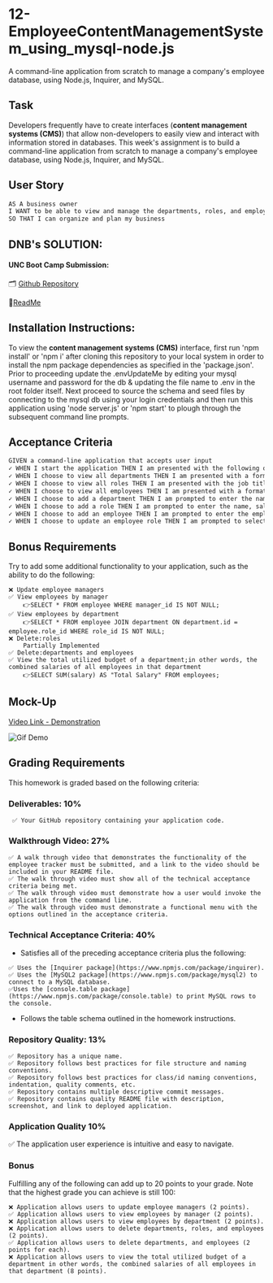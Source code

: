# 12-EmployeeContentManagementSystem_using_mysql-node.js
A command-line application from scratch to manage a company's employee database, using Node.js, Inquirer, and MySQL.

## Task

Developers frequently have to create interfaces (**content management systems (CMS)**) that allow non-developers to easily view and interact with information stored in databases. This week's assignment is to build a command-line application from scratch to manage a company's employee database, using Node.js, Inquirer, and MySQL.

## User Story

```md
AS A business owner
I WANT to be able to view and manage the departments, roles, and employees in my company
SO THAT I can organize and plan my business
```

## DNB's SOLUTION:
#### UNC Boot Camp Submission: 
🗂️ [Github Repository](https://github.com/DionneNoellaBarretto/12-EmployeeContentManagementSystem_using_mysql-node.js)

📰[ReadMe](https://dionnenoellabarretto.github.io/12-EmployeeContentManagementSystem_using_mysql-node.js/)

## Installation Instructions: 
To view the **content management systems (CMS)** interface, first run 'npm install' or 'npm i' after cloning this repository to your local system in order to install the npm package dependencies as specified in the 'package.json'. Prior to proceeding update the .envUpdateMe by editing your mysql username and password for the db & updating the file name to .env in the root folder itself. Next proceed to source the schema and seed files by connecting to the mysql db using your login credentials and then run this application using 'node server.js' or 'npm start' to plough through the subsequent command line prompts. 

## Acceptance Criteria

```md
GIVEN a command-line application that accepts user input
✓ WHEN I start the application THEN I am presented with the following options: view all departments, view all roles, view all employees, add a department, add a role, add an employee, and update an employee role
✓ WHEN I choose to view all departments THEN I am presented with a formatted table showing department names and department ids
✓ WHEN I choose to view all roles THEN I am presented with the job title, role id, the department that role belongs to, and the salary for that role
✓ WHEN I choose to view all employees THEN I am presented with a formatted table showing employee data, including employee ids, first names, last names, job titles, departments, salaries, and managers that the employees report to
✓ WHEN I choose to add a department THEN I am prompted to enter the name of the department and that department is added to the database
✓ WHEN I choose to add a role THEN I am prompted to enter the name, salary, and department for the role and that role is added to the database
✓ WHEN I choose to add an employee THEN I am prompted to enter the employee’s first name, last name, role, and manager, and that employee is added to the database
✓ WHEN I choose to update an employee role THEN I am prompted to select an employee to update and their new role and this information is updated in the database 
```
## Bonus Requirements

Try to add some additional functionality to your application, such as the ability to do the following:
```
❌ Update employee managers
✅ View employees by manager
    👉SELECT * FROM employee WHERE manager_id IS NOT NULL;
✅ View employees by department
    👉SELECT * FROM employee JOIN department ON department.id = employee.role_id WHERE role_id IS NOT NULL;
❌ Delete:roles
    Partially Implemented
✅ Delete:departments and employees
✅ View the total utilized budget of a department;in other words, the combined salaries of all employees in that department
    👉SELECT SUM(salary) AS "Total Salary" FROM employees;
```

## Mock-Up

[Video Link - Demonstration](https://drive.google.com/file/d/1trOGq5PrGlUXNzIxNRGmdnzXLphKA3iB/view?usp=sharing)

![Gif Demo](./supplemental/TeamProfileGenerator_jest,npm,node.js,oop.gif)



## Grading Requirements

This homework is graded based on the following criteria:

### Deliverables: 10%
```
 ✅ Your GitHub repository containing your application code.
```
### Walkthrough Video: 27%
```
✅ A walk through video that demonstrates the functionality of the employee tracker must be submitted, and a link to the video should be included in your README file.
✅ The walk through video must show all of the technical acceptance criteria being met.
✅ The walk through video must demonstrate how a user would invoke the application from the command line.
✅ The walk through video must demonstrate a functional menu with the options outlined in the acceptance criteria.
```
### Technical Acceptance Criteria: 40%

* Satisfies all of the preceding acceptance criteria plus the following:
```
✅ Uses the [Inquirer package](https://www.npmjs.com/package/inquirer).
✅ Uses the [MySQL2 package](https://www.npmjs.com/package/mysql2) to connect to a MySQL database.
✅Uses the [console.table package](https://www.npmjs.com/package/console.table) to print MySQL rows to the console.
```
* Follows the table schema outlined in the homework instructions.

### Repository Quality: 13%
```
✅ Repository has a unique name.
✅ Repository follows best practices for file structure and naming conventions.
✅ Repository follows best practices for class/id naming conventions, indentation, quality comments, etc.
✅ Repository contains multiple descriptive commit messages.
✅ Repository contains quality README file with description, screenshot, and link to deployed application.
```

### Application Quality 10%

✅ The application user experience is intuitive and easy to navigate.

### Bonus

Fulfilling any of the following can add up to 20 points to your grade. Note that the highest grade you can achieve is still 100:
```
❌ Application allows users to update employee managers (2 points).
✅ Application allows users to view employees by manager (2 points).
❌ Application allows users to view employees by department (2 points).
❌ Application allows users to delete departments, roles, and employees (2 points).
✅ Application allows users to delete departments, and employees (2 points for each).
❌ Application allows users to view the total utilized budget of a department in other words, the combined salaries of all employees in that department (8 points).
```